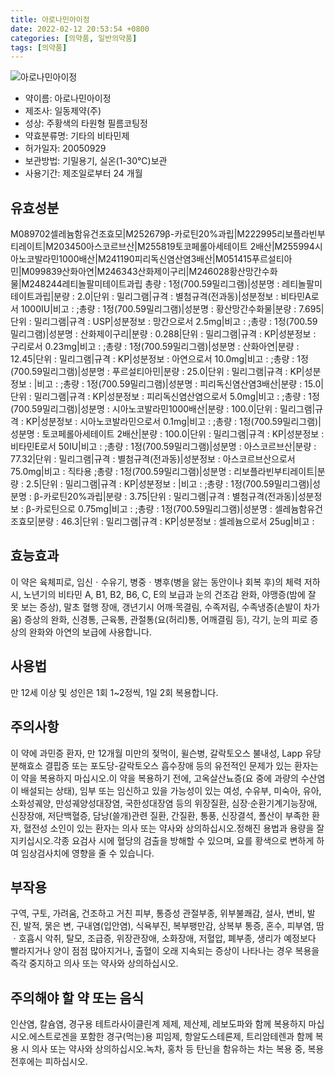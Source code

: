 ```yaml
---
title: 아로나민아이정
date: 2022-02-12 20:53:54 +0800
categories: [의약품, 일반의약품]
tags: [의약품]
---
```

![아로나민아이정](https://nedrug.mfds.go.kr/pbp/cmn/itemImageDownload/154653003766800031)

- 약이름: 아로나민아이정
- 제조사: 일동제약(주)
- 성상: 주황색의 타원형 필름코팅정
- 약효분류명: 기타의 비타민제
- 허가일자: 20050929
- 보관방법: 기밀용기, 실온(1-30℃)보관
- 사용기간: 제조일로부터 24 개월
## 유효성분
M089702셀레늄함유건조효모|M252679β-카로틴20%과립|M222995리보플라빈부티레이트|M203450아스코르브산|M255819토코페롤아세테이트 2배산|M255994시아노코발라민1000배산|M241190피리독신염산염3배산|M051415푸르설티아민|M099839산화아연|M246343산화제이구리|M246028황산망간수화물|M248244레티놀팔미테이트과립
총량 : 1정(700.59밀리그램)|성분명 : 레티놀팔미테이트과립|분량 : 2.0|단위 : 밀리그램|규격 : 별첨규격(전과동)|성분정보 : 비타민A로서 1000IU|비고 : ;총량 : 1정(700.59밀리그램)|성분명 : 황산망간수화물|분량 : 7.695|단위 : 밀리그램|규격 : USP|성분정보 : 망간으로서 2.5mg|비고 : ;총량 : 1정(700.59밀리그램)|성분명 : 산화제이구리|분량 : 0.288|단위 : 밀리그램|규격 : KP|성분정보 : 구리로서 0.23mg|비고 : ;총량 : 1정(700.59밀리그램)|성분명 : 산화아연|분량 : 12.45|단위 : 밀리그램|규격 : KP|성분정보 : 아연으로서 10.0mg|비고 : ;총량 : 1정(700.59밀리그램)|성분명 : 푸르설티아민|분량 : 25.0|단위 : 밀리그램|규격 : KP|성분정보 : |비고 : ;총량 : 1정(700.59밀리그램)|성분명 : 피리독신염산염3배산|분량 : 15.0|단위 : 밀리그램|규격 : KP|성분정보 : 피리독신염산염으로서 5.0mg|비고 : ;총량 : 1정(700.59밀리그램)|성분명 : 시아노코발라민1000배산|분량 : 100.0|단위 : 밀리그램|규격 : KP|성분정보 : 시아노코발라민으로서 0.1mg|비고 : ;총량 : 1정(700.59밀리그램)|성분명 : 토코페롤아세테이트 2배산|분량 : 100.0|단위 : 밀리그램|규격 : KP|성분정보 : 비타민E로서 50IU|비고 : ;총량 : 1정(700.59밀리그램)|성분명 : 아스코르브산|분량 : 77.32|단위 : 밀리그램|규격 : 별첨규격(전과동)|성분정보 : 아스코르브산으로서 75.0mg|비고 : 직타용
;총량 : 1정(700.59밀리그램)|성분명 : 리보플라빈부티레이트|분량 : 2.5|단위 : 밀리그램|규격 : KP|성분정보 : |비고 : ;총량 : 1정(700.59밀리그램)|성분명 : β-카로틴20%과립|분량 : 3.75|단위 : 밀리그램|규격 : 별첨규격(전과동)|성분정보 : β-카로틴으로 0.75mg|비고 : ;총량 : 1정(700.59밀리그램)|성분명 : 셀레늄함유건조효모|분량 : 46.3|단위 : 밀리그램|규격 : KP|성분정보 : 셀레늄으로서 25ug|비고 :
## 효능효과
이 약은 육체피로, 임신ㆍ수유기, 병중ㆍ병후(병을 앓는 동안이나 회복 후)의 체력 저하 시, 노년기의 비타민 A, B1, B2, B6, C, E의 보급과 눈의 건조감 완화, 야맹증(밤에 잘 못 보는 증상), 말초 혈행 장애, 갱년기시 어깨·목결림, 수족저림, 수족냉증(손발이 차가움) 증상의 완화, 신경통, 근육통, 관절통(요(허리)통, 어깨결림 등), 각기, 눈의 피로 증상의 완화와 아연의 보급에 사용합니다.
## 사용법
만 12세 이상 및 성인은 1회 1~2정씩, 1일 2회 복용합니다.
## 주의사항
이 약에 과민증 환자, 만 12개월 미만의 젖먹이, 윌슨병, 갈락토오스 불내성, Lapp 유당분해효소 결핍증 또는 포도당-갈락토오스 흡수장애 등의 유전적인 문제가 있는 환자는 이 약을 복용하지 마십시오.이 약을 복용하기 전에, 고옥살산뇨증(요 중에 과량의 수산염이 배설되는 상태), 임부 또는 임신하고 있을 가능성이 있는 여성, 수유부, 미숙아, 유아, 소화성궤양, 만성궤양성대장염, 국한성대장염 등의 위장질환, 심장·순환기계기능장애, 신장장애, 저단백혈증, 담낭(쓸개)관련 질환, 간질환, 통풍, 신장결석, 폴산이 부족한 환자, 혈전성 소인이 있는 환자는 의사 또는 약사와 상의하십시오.정해진 용법과 용량을 잘 지키십시오.각종 요검사 시에 혈당의 검출을 방해할 수 있으며, 요를 황색으로 변하게 하여 임상검사치에 영향을 줄 수 있습니다.
## 부작용
구역, 구토, 가려움, 건조하고 거친 피부, 통증성 관절부종, 위부불쾌감, 설사, 변비, 발진, 발적, 묽은 변, 구내염(입안염), 식욕부진, 복부팽만감, 상복부 통증, 혼수, 피부염, 땀ㆍ호흡시 악취, 탈모, 조급증, 위장관장애, 소화장애, 저혈압, 폐부종, 생리가 예정보다 빨라지거나 양이 점점 많아지거나, 출혈이 오래 지속되는 증상이 나타나는 경우 복용을 즉각 중지하고 의사 또는 약사와 상의하십시오.
## 주의해야 할 약 또는 음식
인산염, 칼슘염, 경구용 테트라사이클린계 제제, 제산제, 레보도파와 함께 복용하지 마십시오.에스트로겐을 포함한 경구(먹는)용 피임제, 항알도스테론제, 트리암테렌과 함께 복용 시 의사 또는 약사와 상의하십시오.녹차, 홍차 등 탄닌을 함유하는 차는 복용 중, 복용 전후에는 피하십시오.
